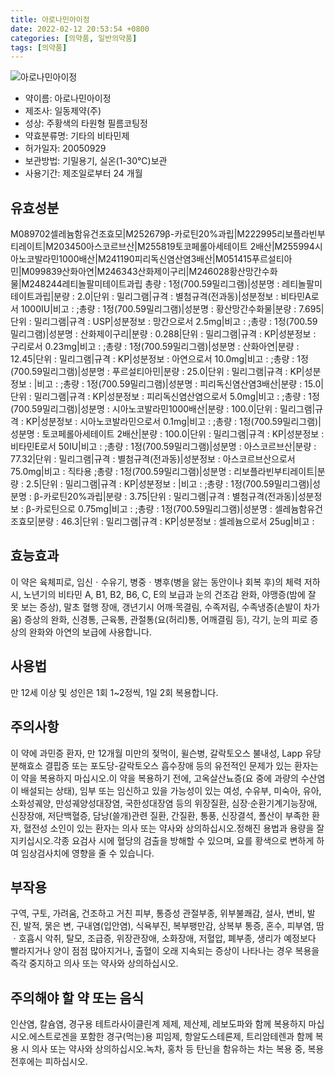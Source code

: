 ```yaml
---
title: 아로나민아이정
date: 2022-02-12 20:53:54 +0800
categories: [의약품, 일반의약품]
tags: [의약품]
---
```

![아로나민아이정](https://nedrug.mfds.go.kr/pbp/cmn/itemImageDownload/154653003766800031)

- 약이름: 아로나민아이정
- 제조사: 일동제약(주)
- 성상: 주황색의 타원형 필름코팅정
- 약효분류명: 기타의 비타민제
- 허가일자: 20050929
- 보관방법: 기밀용기, 실온(1-30℃)보관
- 사용기간: 제조일로부터 24 개월
## 유효성분
M089702셀레늄함유건조효모|M252679β-카로틴20%과립|M222995리보플라빈부티레이트|M203450아스코르브산|M255819토코페롤아세테이트 2배산|M255994시아노코발라민1000배산|M241190피리독신염산염3배산|M051415푸르설티아민|M099839산화아연|M246343산화제이구리|M246028황산망간수화물|M248244레티놀팔미테이트과립
총량 : 1정(700.59밀리그램)|성분명 : 레티놀팔미테이트과립|분량 : 2.0|단위 : 밀리그램|규격 : 별첨규격(전과동)|성분정보 : 비타민A로서 1000IU|비고 : ;총량 : 1정(700.59밀리그램)|성분명 : 황산망간수화물|분량 : 7.695|단위 : 밀리그램|규격 : USP|성분정보 : 망간으로서 2.5mg|비고 : ;총량 : 1정(700.59밀리그램)|성분명 : 산화제이구리|분량 : 0.288|단위 : 밀리그램|규격 : KP|성분정보 : 구리로서 0.23mg|비고 : ;총량 : 1정(700.59밀리그램)|성분명 : 산화아연|분량 : 12.45|단위 : 밀리그램|규격 : KP|성분정보 : 아연으로서 10.0mg|비고 : ;총량 : 1정(700.59밀리그램)|성분명 : 푸르설티아민|분량 : 25.0|단위 : 밀리그램|규격 : KP|성분정보 : |비고 : ;총량 : 1정(700.59밀리그램)|성분명 : 피리독신염산염3배산|분량 : 15.0|단위 : 밀리그램|규격 : KP|성분정보 : 피리독신염산염으로서 5.0mg|비고 : ;총량 : 1정(700.59밀리그램)|성분명 : 시아노코발라민1000배산|분량 : 100.0|단위 : 밀리그램|규격 : KP|성분정보 : 시아노코발라민으로서 0.1mg|비고 : ;총량 : 1정(700.59밀리그램)|성분명 : 토코페롤아세테이트 2배산|분량 : 100.0|단위 : 밀리그램|규격 : KP|성분정보 : 비타민E로서 50IU|비고 : ;총량 : 1정(700.59밀리그램)|성분명 : 아스코르브산|분량 : 77.32|단위 : 밀리그램|규격 : 별첨규격(전과동)|성분정보 : 아스코르브산으로서 75.0mg|비고 : 직타용
;총량 : 1정(700.59밀리그램)|성분명 : 리보플라빈부티레이트|분량 : 2.5|단위 : 밀리그램|규격 : KP|성분정보 : |비고 : ;총량 : 1정(700.59밀리그램)|성분명 : β-카로틴20%과립|분량 : 3.75|단위 : 밀리그램|규격 : 별첨규격(전과동)|성분정보 : β-카로틴으로 0.75mg|비고 : ;총량 : 1정(700.59밀리그램)|성분명 : 셀레늄함유건조효모|분량 : 46.3|단위 : 밀리그램|규격 : KP|성분정보 : 셀레늄으로서 25ug|비고 :
## 효능효과
이 약은 육체피로, 임신ㆍ수유기, 병중ㆍ병후(병을 앓는 동안이나 회복 후)의 체력 저하 시, 노년기의 비타민 A, B1, B2, B6, C, E의 보급과 눈의 건조감 완화, 야맹증(밤에 잘 못 보는 증상), 말초 혈행 장애, 갱년기시 어깨·목결림, 수족저림, 수족냉증(손발이 차가움) 증상의 완화, 신경통, 근육통, 관절통(요(허리)통, 어깨결림 등), 각기, 눈의 피로 증상의 완화와 아연의 보급에 사용합니다.
## 사용법
만 12세 이상 및 성인은 1회 1~2정씩, 1일 2회 복용합니다.
## 주의사항
이 약에 과민증 환자, 만 12개월 미만의 젖먹이, 윌슨병, 갈락토오스 불내성, Lapp 유당분해효소 결핍증 또는 포도당-갈락토오스 흡수장애 등의 유전적인 문제가 있는 환자는 이 약을 복용하지 마십시오.이 약을 복용하기 전에, 고옥살산뇨증(요 중에 과량의 수산염이 배설되는 상태), 임부 또는 임신하고 있을 가능성이 있는 여성, 수유부, 미숙아, 유아, 소화성궤양, 만성궤양성대장염, 국한성대장염 등의 위장질환, 심장·순환기계기능장애, 신장장애, 저단백혈증, 담낭(쓸개)관련 질환, 간질환, 통풍, 신장결석, 폴산이 부족한 환자, 혈전성 소인이 있는 환자는 의사 또는 약사와 상의하십시오.정해진 용법과 용량을 잘 지키십시오.각종 요검사 시에 혈당의 검출을 방해할 수 있으며, 요를 황색으로 변하게 하여 임상검사치에 영향을 줄 수 있습니다.
## 부작용
구역, 구토, 가려움, 건조하고 거친 피부, 통증성 관절부종, 위부불쾌감, 설사, 변비, 발진, 발적, 묽은 변, 구내염(입안염), 식욕부진, 복부팽만감, 상복부 통증, 혼수, 피부염, 땀ㆍ호흡시 악취, 탈모, 조급증, 위장관장애, 소화장애, 저혈압, 폐부종, 생리가 예정보다 빨라지거나 양이 점점 많아지거나, 출혈이 오래 지속되는 증상이 나타나는 경우 복용을 즉각 중지하고 의사 또는 약사와 상의하십시오.
## 주의해야 할 약 또는 음식
인산염, 칼슘염, 경구용 테트라사이클린계 제제, 제산제, 레보도파와 함께 복용하지 마십시오.에스트로겐을 포함한 경구(먹는)용 피임제, 항알도스테론제, 트리암테렌과 함께 복용 시 의사 또는 약사와 상의하십시오.녹차, 홍차 등 탄닌을 함유하는 차는 복용 중, 복용 전후에는 피하십시오.
